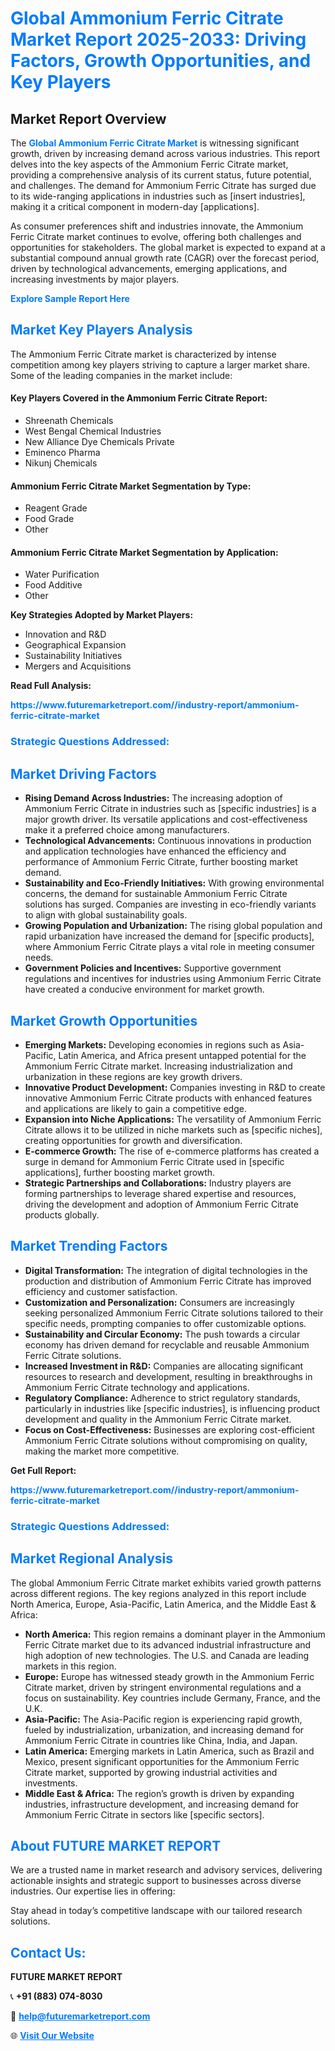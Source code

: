 <h1 style="color: #007BFF;">Global Ammonium Ferric Citrate Market Report 2025-2033: Driving Factors, Growth Opportunities, and Key Players</h1>

<section id="overview">
<h2>Market Report Overview</h2>
<p>The <a href="https://www.futuremarketreport.com//industry-report/ammonium-ferric-citrate-market" style="color: #007BFF; text-decoration: none;"><strong>Global Ammonium Ferric Citrate Market</strong></a> is witnessing significant growth, driven by increasing demand across various industries. This report delves into the key aspects of the Ammonium Ferric Citrate market, providing a comprehensive analysis of its current status, future potential, and challenges. The demand for Ammonium Ferric Citrate has surged due to its wide-ranging applications in industries such as [insert industries], making it a critical component in modern-day [applications].</p>
<p>As consumer preferences shift and industries innovate, the Ammonium Ferric Citrate market continues to evolve, offering both challenges and opportunities for stakeholders. The global market is expected to expand at a substantial compound annual growth rate (CAGR) over the forecast period, driven by technological advancements, emerging applications, and increasing investments by major players.</p>
</section>

<section id="overview">
<p><a href="https://www.futuremarketreport.com//request-sample/reportId=87260" style="color: #007BFF; text-decoration: none;"><strong>Explore Sample Report Here</strong></a></p>
</section>

<section id="key-players">
<h2 style="color: #007BFF;">Market Key Players Analysis</h2>
<p>The Ammonium Ferric Citrate market is characterized by intense competition among key players striving to capture a larger market share. Some of the leading companies in the market include:</p>
<h4>Key Players Covered in the Ammonium Ferric Citrate Report:</h4>
<ul><li>Shreenath Chemicals</li><li>West Bengal Chemical Industries</li><li>New Alliance Dye Chemicals Private</li><li>Eminenco Pharma</li><li>Nikunj Chemicals</li></ul>
<h4>Ammonium Ferric Citrate Market Segmentation by Type:</h4>
<ul><li>Reagent Grade</li><li>Food Grade</li><li>Other</li></ul>

<h4>Ammonium Ferric Citrate Market Segmentation by Application:</h4>
<ul><li>Water Purification</li><li>Food Additive</li><li>Other</li></ul>
<p><strong>Key Strategies Adopted by Market Players:</strong></p>
<ul>
<li>Innovation and R&D</li>
<li>Geographical Expansion</li>
<li>Sustainability Initiatives</li>
<li>Mergers and Acquisitions</li>
</ul>
</section>

<section>
<p><strong>Read Full Analysis: </strong></p><a href="https://www.futuremarketreport.com//industry-report/ammonium-ferric-citrate-market" style="color: #007BFF; text-decoration: none;"><strong>https://www.futuremarketreport.com//industry-report/ammonium-ferric-citrate-market</strong></a>
<h3 style="color: #007BFF;">Strategic Questions Addressed:</h3>
</section>

<section id="driving-factors">
<h2 style="color: #007BFF;">Market Driving Factors</h2>
<ul>
<li><strong>Rising Demand Across Industries:</strong> The increasing adoption of Ammonium Ferric Citrate in industries such as [specific industries] is a major growth driver. Its versatile applications and cost-effectiveness make it a preferred choice among manufacturers.</li>
<li><strong>Technological Advancements:</strong> Continuous innovations in production and application technologies have enhanced the efficiency and performance of Ammonium Ferric Citrate, further boosting market demand.</li>
<li><strong>Sustainability and Eco-Friendly Initiatives:</strong> With growing environmental concerns, the demand for sustainable Ammonium Ferric Citrate solutions has surged. Companies are investing in eco-friendly variants to align with global sustainability goals.</li>
<li><strong>Growing Population and Urbanization:</strong> The rising global population and rapid urbanization have increased the demand for [specific products], where Ammonium Ferric Citrate plays a vital role in meeting consumer needs.</li>
<li><strong>Government Policies and Incentives:</strong> Supportive government regulations and incentives for industries using Ammonium Ferric Citrate have created a conducive environment for market growth.</li>
</ul>
</section>

<section id="growth-opportunities">
<h2 style="color: #007BFF;">Market Growth Opportunities</h2>
<ul>
<li><strong>Emerging Markets:</strong> Developing economies in regions such as Asia-Pacific, Latin America, and Africa present untapped potential for the Ammonium Ferric Citrate market. Increasing industrialization and urbanization in these regions are key growth drivers.</li>
<li><strong>Innovative Product Development:</strong> Companies investing in R&D to create innovative Ammonium Ferric Citrate products with enhanced features and applications are likely to gain a competitive edge.</li>
<li><strong>Expansion into Niche Applications:</strong> The versatility of Ammonium Ferric Citrate allows it to be utilized in niche markets such as [specific niches], creating opportunities for growth and diversification.</li>
<li><strong>E-commerce Growth:</strong> The rise of e-commerce platforms has created a surge in demand for Ammonium Ferric Citrate used in [specific applications], further boosting market growth.</li>
<li><strong>Strategic Partnerships and Collaborations:</strong> Industry players are forming partnerships to leverage shared expertise and resources, driving the development and adoption of Ammonium Ferric Citrate products globally.</li>
</ul>
</section>

<section id="trending-factors">
<h2 style="color: #007BFF;">Market Trending Factors</h2>
<ul>
<li><strong>Digital Transformation:</strong> The integration of digital technologies in the production and distribution of Ammonium Ferric Citrate has improved efficiency and customer satisfaction.</li>
<li><strong>Customization and Personalization:</strong> Consumers are increasingly seeking personalized Ammonium Ferric Citrate solutions tailored to their specific needs, prompting companies to offer customizable options.</li>
<li><strong>Sustainability and Circular Economy:</strong> The push towards a circular economy has driven demand for recyclable and reusable Ammonium Ferric Citrate solutions.</li>
<li><strong>Increased Investment in R&D:</strong> Companies are allocating significant resources to research and development, resulting in breakthroughs in Ammonium Ferric Citrate technology and applications.</li>
<li><strong>Regulatory Compliance:</strong> Adherence to strict regulatory standards, particularly in industries like [specific industries], is influencing product development and quality in the Ammonium Ferric Citrate market.</li>
<li><strong>Focus on Cost-Effectiveness:</strong> Businesses are exploring cost-efficient Ammonium Ferric Citrate solutions without compromising on quality, making the market more competitive.</li>
</ul>
</section>

<section>
<p><strong>Get Full Report: </strong></p><a href="https://www.futuremarketreport.com//industry-report/ammonium-ferric-citrate-market" style="color: #007BFF; text-decoration: none;"><strong>https://www.futuremarketreport.com//industry-report/ammonium-ferric-citrate-market</strong></a>
<h3 style="color: #007BFF;">Strategic Questions Addressed:</h3>
</section>


<section id="regional-analysis">
<h2 style="color: #007BFF;">Market Regional Analysis</h2>
<p>The global Ammonium Ferric Citrate market exhibits varied growth patterns across different regions. The key regions analyzed in this report include North America, Europe, Asia-Pacific, Latin America, and the Middle East & Africa:</p>
<ul>
<li><strong>North America:</strong> This region remains a dominant player in the Ammonium Ferric Citrate market due to its advanced industrial infrastructure and high adoption of new technologies. The U.S. and Canada are leading markets in this region.</li>
<li><strong>Europe:</strong> Europe has witnessed steady growth in the Ammonium Ferric Citrate market, driven by stringent environmental regulations and a focus on sustainability. Key countries include Germany, France, and the U.K.</li>
<li><strong>Asia-Pacific:</strong> The Asia-Pacific region is experiencing rapid growth, fueled by industrialization, urbanization, and increasing demand for Ammonium Ferric Citrate in countries like China, India, and Japan.</li>
<li><strong>Latin America:</strong> Emerging markets in Latin America, such as Brazil and Mexico, present significant opportunities for the Ammonium Ferric Citrate market, supported by growing industrial activities and investments.</li>
<li><strong>Middle East & Africa:</strong> The region’s growth is driven by expanding industries, infrastructure development, and increasing demand for Ammonium Ferric Citrate in sectors like [specific sectors].</li>
</ul>
</section>

<footer>
<h2 style="color: #007BFF;">About FUTURE MARKET REPORT</h2>
<p>We are a trusted name in market research and advisory services, delivering actionable insights and strategic support to businesses across diverse industries. Our expertise lies in offering:</p>

<p>Stay ahead in today’s competitive landscape with our tailored research solutions.</p>

<h2 style="color: #007BFF;">Contact Us:</h2>
<p><strong>FUTURE MARKET REPORT</strong></p>
<p>📞 <strong>+91 (883) 074-8030</strong></p>
<p>📧 <strong><a href="mailto:help@futuremarketreport.com" style="color: #007BFF;">help@futuremarketreport.com</a></strong></p>
<p>🌐 <strong><a href="https://www.futuremarketreport.com/" style="color: #007BFF;">Visit Our Website</a></strong></p>
</footer>